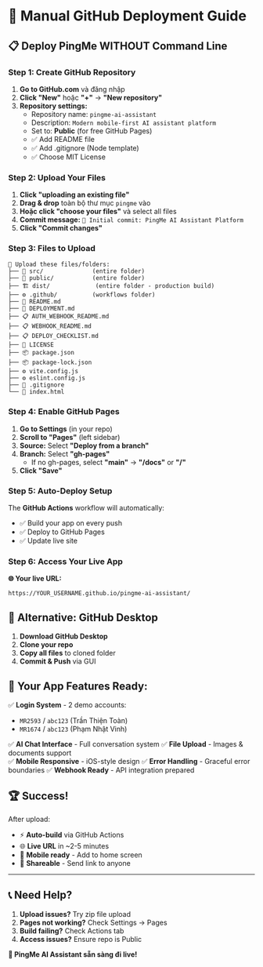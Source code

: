 # 🚀 Manual GitHub Deployment Guide

## 📋 **Deploy PingMe WITHOUT Command Line**

### **Step 1: Create GitHub Repository**

1. **Go to GitHub.com** và đăng nhập
2. **Click "New"** hoặc **"+"** → **"New repository"**
3. **Repository settings:**
   - Repository name: `pingme-ai-assistant`
   - Description: `Modern mobile-first AI assistant platform`
   - Set to: **Public** (for free GitHub Pages)
   - ✅ Add README file
   - ✅ Add .gitignore (Node template)
   - ✅ Choose MIT License

### **Step 2: Upload Your Files**

1. **Click "uploading an existing file"**
2. **Drag & drop** toàn bộ thư mục `pingme` vào
3. **Hoặc click "choose your files"** và select all files
4. **Commit message:** `🎉 Initial commit: PingMe AI Assistant Platform`
5. **Click "Commit changes"**

### **Step 3: Files to Upload**

```
📁 Upload these files/folders:
├── 📱 src/              (entire folder)
├── 🎨 public/           (entire folder)  
├── 🏗️ dist/             (entire folder - production build)
├── ⚙️ .github/          (workflows folder)
├── 📖 README.md
├── 🚀 DEPLOYMENT.md
├── 📋 AUTH_WEBHOOK_README.md
├── 📋 WEBHOOK_README.md
├── 📋 DEPLOY_CHECKLIST.md
├── 📄 LICENSE
├── 📦 package.json
├── 📦 package-lock.json
├── ⚙️ vite.config.js
├── ⚙️ eslint.config.js
├── 🚫 .gitignore
└── 📄 index.html
```

### **Step 4: Enable GitHub Pages**

1. **Go to Settings** (in your repo)
2. **Scroll to "Pages"** (left sidebar)
3. **Source:** Select **"Deploy from a branch"**
4. **Branch:** Select **"gh-pages"** 
   - If no gh-pages, select **"main"** → **"/docs"** or **"/"**
5. **Click "Save"**

### **Step 5: Auto-Deploy Setup**

The **GitHub Actions** workflow will automatically:
- ✅ Build your app on every push
- ✅ Deploy to GitHub Pages
- ✅ Update live site

### **Step 6: Access Your Live App**

**🌐 Your live URL:**
```
https://YOUR_USERNAME.github.io/pingme-ai-assistant/
```

## 🎯 **Alternative: GitHub Desktop**

1. **Download GitHub Desktop**
2. **Clone your repo**
3. **Copy all files** to cloned folder
4. **Commit & Push** via GUI

## 📱 **Your App Features Ready:**

✅ **Login System** - 2 demo accounts:
- `MR2593` / `abc123` (Trần Thiện Toàn)
- `MR1674` / `abc123` (Phạm Nhật Vinh)

✅ **AI Chat Interface** - Full conversation system
✅ **File Upload** - Images & documents support  
✅ **Mobile Responsive** - iOS-style design
✅ **Error Handling** - Graceful error boundaries
✅ **Webhook Ready** - API integration prepared

## 🏆 **Success!**

After upload:
- ⚡ **Auto-build** via GitHub Actions
- 🌐 **Live URL** in ~2-5 minutes
- 📱 **Mobile ready** - Add to home screen
- 🔗 **Shareable** - Send link to anyone

---

## 📞 **Need Help?**

1. **Upload issues?** Try zip file upload
2. **Pages not working?** Check Settings → Pages
3. **Build failing?** Check Actions tab
4. **Access issues?** Ensure repo is Public

**🎉 PingMe AI Assistant sẵn sàng đi live!**